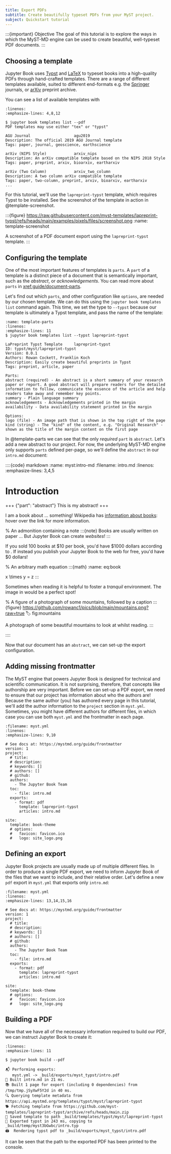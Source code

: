 ```yaml
---
title: Export PDFs
subtitle: Create beautifully typeset PDFs from your MyST project.
subject: Quickstart tutorial
---
```


:::{important} Objective
The goal of this tutorial is to explore the ways in which the MyST-MD engine can be used to create beautiful, well-typeset PDF documents.
:::

## Choosing a template

Jupyter Book uses [Typst](https://typst.app) and [LaTeX](https://www.latex-project.org/) to typeset books into a high-quality PDFs through hand-crafted templates. There are a range of different templates available, suited to different end-formats e.g. the [Springer](https://link.springer.com/journals) journals, or [arXiv](https://arxiv.org/) preprint archive.

You can see a list of available templates with

```{code} shell
:linenos:
:emphasize-lines: 4,8,12

$ jupyter book templates list --pdf
PDF templates may use either "tex" or "typst"

AGU Journal                   agu2019
Description: The official 2019 AGU Journal template
Tags: paper, journal, geoscience, earthscience

arXiv (NIPS Style)            arxiv_nips
Description: An arXiv compatible template based on the NIPS 2018 Style
Tags: paper, preprint, arxiv, bioarxiv, eartharxiv

arXiv (Two Column)            arxiv_two_column
Description: A two column arXiv compatible template
Tags: paper, two-column, preprint, arxiv, bioarxiv, eartharxiv
...
```

For this tutorial, we'll use the `lapreprint-typst` template, which requires Typst to be installed. See the screenshot of the template in action in @template-screenshot.

:::{figure} https://raw.githubusercontent.com/myst-templates/lapreprint-typst/refs/heads/main/examples/pixels/files/screenshot.png
:name: template-screenshot

A screenshot of a PDF document export using the `lapreprint-typst` template.
:::

## Configuring the template

One of the most important features of templates is `parts`. A `part` of a template is a distinct piece of a document that is semantically important, such as the _abstract_, or _acknowledgements_. You can read more about `parts` in <xref:guide/document-parts>.

Let's find out which `parts`, and other configuration like `options`, are needed by our chosen template. We can do this using the `jupyter book templates list` command again. This time, we set the type to `--typst` because our template is ultimately a Typst template, and pass the name of the template:

```{code} shell
:name: template-parts
:linenos:
:emphasize-lines: 11
$ jupyter book templates list --typst lapreprint-typst

LaPreprint Typst Template     lapreprint-typst
ID: typst/myst/lapreprint-typst
Version: 0.0.1
Authors: Rowan Cockett, Franklin Koch
Description: Easily create beautiful preprints in Typst
Tags: preprint, article, paper

Parts:
abstract (required) - An abstract is a short summary of your research paper or report. A good abstract will prepare readers for the detailed information to follow, communicate the essence of the article and help readers take away and remember key points.
summary - Plain language summary
acknowledgements - Acknowledgements printed in the margin
availability - Data availability statement printed in the margin

Options:
logo (file) - An image path that is shown in the top right of the page
kind (string) - The "kind" of the content, e.g. "Original Research" - shown as the title of the margin content on the first page
```

In @template-parts we can see that the only _required_ `part` is `abstract`. Let's add a new abstract to our project. For now, the underlying MyST-MD engine only supports `parts` defined per-page, so we'll define the `abstract` in our `intro.md` document:

::::{code} markdown
:name: myst:intro-md
:filename: intro.md
:linenos:
:emphasize-lines: 3,4,5

# Introduction

+++ {"part": "abstract"}
This is my abstract!
+++

I am a book about ... something! Wikipedia has [information about books](wiki:book): hover over the link for more information.

% An admonition containing a note
:::{note}
Books are usually written on paper ... But Jupyter Book can create _websites_!
:::

If you sold 100 books at \$10 per book, you'd have \$1000 dollars according to [](#eq:book). If instead you publish your Jupyter Book to the web for free, you'd have \$0 dollars!

% An arbitrary math equation
:::{math}
:name: eq:book

x \times y = z
:::

Sometimes when reading it is helpful to foster a _tranquil_ environment. The image in [](#fig:mountains) would be a perfect spot!

% A figure of a photograph of some mountains, followed by a caption
:::{figure} https://github.com/rowanc1/pics/blob/main/mountains.png?raw=true
:label: fig:mountains

A photograph of some beautiful mountains to look at whilst reading.
:::

::::

Now that our document has an `abstract`, we can set-up the export configuration.

## Adding missing frontmatter

The MyST engine that powers Jupyter Book is designed for technical and scientific communication. It is not surprising, therefore, that concepts like authorship are very important. Before we can set-up a PDF export, we need to ensure that our project has information about who the authors are! Because the same author (you) has authored every page in this tutorial, we'll add the author information to the `project` section in `myst.yml`. Sometimes, you might have different authors for different files, in which case you can use both `myst.yml` and the frontmatter in each page.

```{code} yaml
:filename: myst.yml
:linenos:
:emphasize-lines: 9,10

# See docs at: https://mystmd.org/guide/frontmatter
version: 1
project:
  # title:
  # description:
  # keywords: []
  # authors: []
  # github:
  authors:
    - The Jupyter Book Team
  toc:
    - file: intro.md
  exports:
    - format: pdf
      template: lapreprint-typst
      articles: intro.md

site:
  template: book-theme
  # options:
  #   favicon: favicon.ico
  #   logo: site_logo.png
```

## Defining an export

Jupyter Book projects are usually made up of multiple different files. In order to produce a single PDF export, we need to inform Jupyter Book of the files that we want to include, and their relative order. Let's define a new `pdf` export in `myst.yml` that exports only `intro.md`:

```{code} yaml
:filename: myst.yml
:linenos:
:emphasize-lines: 13,14,15,16

# See docs at: https://mystmd.org/guide/frontmatter
version: 1
project:
  # title:
  # description:
  # keywords: []
  # authors: []
  # github:
  authors:
    - The Jupyter Book Team
  toc:
    - file: intro.md
  exports:
    - format: pdf
      template: lapreprint-typst
      articles: intro.md

site:
  template: book-theme
  # options:
  #   favicon: favicon.ico
  #   logo: site_logo.png
```

## Building a PDF

Now that we have all of the necessary information required to build our PDF, we can instruct Jupyter Book to create it:

```{code} shell
:linenos:
:emphasize-lines: 11

$ jupyter book build --pdf

📬 Performing exports:
   myst.yml -> _build/exports/myst_typst/intro.pdf
📖 Built intro.md in 21 ms.
📚 Built 1 page for export (including 0 dependencies) from /tmp/tmp.jSyXwF5Y2d in 40 ms.
🔍 Querying template metadata from https://api.mystmd.org/templates/typst/myst/lapreprint-typst
🐕 Fetching template from https://github.com/myst-templates/lapreprint-typst/archive/refs/heads/main.zip
💾 Saved template to path _build/templates/typst/myst/lapreprint-typst
📑 Exported typst in 243 ms, copying to _build/temp/myst3bGwbc/intro.typ
🖨  Rendering typst pdf to _build/exports/myst_typst/intro.pdf
```

It can be seen that the path to the exported PDF has been printed to the console.
